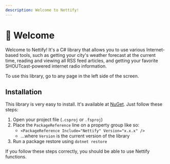 ```yaml
---
description: Welcome to Nettify!
---
```


# 👋 Welcome

Welcome to Nettify! It's a C# library that allows you to use various Internet-based tools, such as getting your city's weather forecast at the current time, reading and viewing all RSS feed articles, and getting your favorite SHOUTcast-powered internet radio information.

To use this library, go to any page in the left side of the screen.

## Installation

This library is very easy to install. It's available at [NuGet](https://www.nuget.org/packages/SpecProbe/). Just follow these steps:

1. Open your project file (`.csproj` or `.fsproj`)
2. Place the `PackageReference` line on a property group like so:
   * `<PackageReference Include="Nettify" Version="x.x.x" />`
   * ...where `Version` is the current version of the library
3. Run a package restore using `dotnet restore`

If you follow these steps correctly, you should be able to use Nettify functions.
